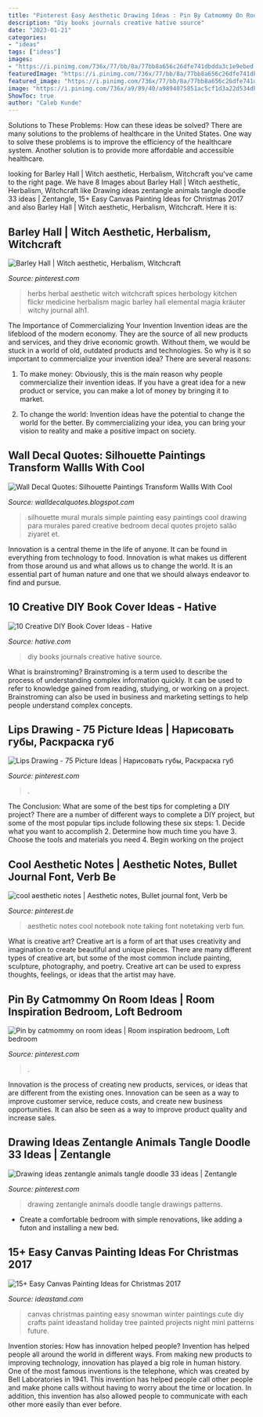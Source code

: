 ```yaml
---
title: "Pinterest Easy Aesthetic Drawing Ideas : Pin By Catmommy On Room Ideas"
description: "Diy books journals creative hative source"
date: "2023-01-21"
categories:
- "ideas"
tags: ["ideas"]
images:
- "https://i.pinimg.com/736x/77/bb/8a/77bb8a656c26dfe741dbdda3c1e9ebed.jpg"
featuredImage: "https://i.pinimg.com/736x/77/bb/8a/77bb8a656c26dfe741dbdda3c1e9ebed.jpg"
featured_image: "https://i.pinimg.com/736x/77/bb/8a/77bb8a656c26dfe741dbdda3c1e9ebed.jpg"
image: "https://i.pinimg.com/736x/a9/89/40/a9894075851ac5cf1d3a22d534dbcd5e.jpg"
ShowToc: true
author: "Caleb Kunde"
---
```



Solutions to These Problems: How can these ideas be solved?
There are many solutions to the problems of healthcare in the United States. One way to solve these problems is to improve the efficiency of the healthcare system. Another solution is to provide more affordable and accessible healthcare.

	

		
looking for Barley Hall | Witch aesthetic, Herbalism, Witchcraft you've came to the right page. We have 8 Images about Barley Hall | Witch aesthetic, Herbalism, Witchcraft like Drawing ideas zentangle animals tangle doodle 33 ideas | Zentangle, 15+ Easy Canvas Painting Ideas for Christmas 2017 and also Barley Hall | Witch aesthetic, Herbalism, Witchcraft. Here it is:
		
    
## Barley Hall | Witch Aesthetic, Herbalism, Witchcraft

<img loading=lazy src="https://i.pinimg.com/736x/d5/9e/06/d59e068ae4754aa85b17df39023f131c.jpg" onerror="this.onerror=null;this.src='https://tse2.mm.bing.net/th?id=OIP.m_6Y8G-hbkuKjQxIpIaydQHaKz&amp;pid=15.1';" alt="Barley Hall | Witch aesthetic, Herbalism, Witchcraft">

_Source: pinterest.com_

>herbs herbal aesthetic witch witchcraft spices herbology kitchen flickr medicine herbalism magic barley hall elemental magia kräuter witchy journal alh1. 

	

The Importance of Commercializing Your Invention
Invention ideas are the lifeblood of the modern economy. They are the source of all new products and services, and they drive economic growth. Without them, we would be stuck in a world of old, outdated products and technologies.
So why is it so important to commercialize your invention idea? There are several reasons:

1. To make money: Obviously, this is the main reason why people commercialize their invention ideas. If you have a great idea for a new product or service, you can make a lot of money by bringing it to market.

2. To change the world: Invention ideas have the potential to change the world for the better. By commercializing your idea, you can bring your vision to reality and make a positive impact on society.


    
## Wall Decal Quotes: Silhouette Paintings Transform Wallls With Cool

<img loading=lazy src="http://4.bp.blogspot.com/-sMeTXE1IfUI/Um-dsw6Aj-I/AAAAAAAAECk/PFuzivWzP4c/s640/Silhouette-painitning.jpg" onerror="this.onerror=null;this.src='https://tse2.mm.bing.net/th?id=OIP.OffD6IpMb5Mv2dBZVB8TYAHaFj&amp;pid=15.1';" alt="Wall Decal Quotes: Silhouette Paintings Transform Wallls With Cool">

_Source: walldecalquotes.blogspot.com_

>silhouette mural murals simple painting easy paintings cool drawing para murales pared creative bedroom decal quotes projeto salão ziyaret et. 

	

Innovation is a central theme in the life of anyone. It can be found in everything from technology to food. Innovation is what makes us different from those around us and what allows us to change the world. It is an essential part of human nature and one that we should always endeavor to find and pursue.

    
## 10 Creative DIY Book Cover Ideas - Hative

<img loading=lazy src="https://hative.com/wp-content/uploads/2014/09/diy-book-cover-ideas/4-old-books-make-great-journals.jpg" onerror="this.onerror=null;this.src='https://tse3.mm.bing.net/th?id=OIP.eWOE_esJZnOiewwDMmULugHaJ4&amp;pid=15.1';" alt="10 Creative DIY Book Cover Ideas - Hative">

_Source: hative.com_

>diy books journals creative hative source. 

	

What is brainstroming?
Brainstroming is a term used to describe the process of understanding complex information quickly. It can be used to refer to knowledge gained from reading, studying, or working on a project. Brainstroming can also be used in business and marketing settings to help people understand complex concepts.

    
## Lips Drawing - 75 Picture Ideas | Нарисовать губы, Раскраска губ

<img loading=lazy src="https://i.pinimg.com/736x/a9/89/40/a9894075851ac5cf1d3a22d534dbcd5e.jpg" onerror="this.onerror=null;this.src='https://tse3.mm.bing.net/th?id=OIP.mzvcbfFAJJFZONeLf__TTQHaKz&amp;pid=15.1';" alt="Lips Drawing - 75 Picture Ideas | Нарисовать губы, Раскраска губ">

_Source: pinterest.com_

>. 

	

The Conclusion: What are some of the best tips for completing a DIY project?
There are a number of different ways to complete a DIY project, but some of the most popular tips include following these six steps: 1. Decide what you want to accomplish 2. Determine how much time you have 3. Choose the tools and materials you need 4. Begin working on the project 
    
## Cool Aesthetic Notes | Aesthetic Notes, Bullet Journal Font, Verb Be

<img loading=lazy src="https://i.pinimg.com/736x/77/bb/8a/77bb8a656c26dfe741dbdda3c1e9ebed.jpg" onerror="this.onerror=null;this.src='https://tse2.mm.bing.net/th?id=OIP.izIumuE709P3CcDw4rhg_gHaJ3&amp;pid=15.1';" alt="cool aesthetic notes | Aesthetic notes, Bullet journal font, Verb be">

_Source: pinterest.de_

>aesthetic notes cool notebook note taking font notetaking verb fun. 

	

What is creative art?
Creative art is a form of art that uses creativity and imagination to create beautiful and unique pieces. There are many different types of creative art, but some of the most common include painting, sculpture, photography, and poetry. Creative art can be used to express thoughts, feelings, or ideas that the artist may have.

    
## Pin By Catmommy On Room Ideas | Room Inspiration Bedroom, Loft Bedroom

<img loading=lazy src="https://i.pinimg.com/736x/ee/24/47/ee244797ece0c58aaf126c9f762e699d.jpg" onerror="this.onerror=null;this.src='https://tse2.mm.bing.net/th?id=OIP.Npz4kzI0YdDkZzlYQeUdEAHaNO&amp;pid=15.1';" alt="Pin by catmommy on room ideas | Room inspiration bedroom, Loft bedroom">

_Source: pinterest.com_

>. 

	

Innovation is the process of creating new products, services, or ideas that are different from the existing ones. Innovation can be seen as a way to improve customer service, reduce costs, and create new business opportunities. It can also be seen as a way to improve product quality and increase sales.

    
## Drawing Ideas Zentangle Animals Tangle Doodle 33 Ideas | Zentangle

<img loading=lazy src="https://i.pinimg.com/736x/4a/4a/67/4a4a675667f14203cd43eb3d2f9492e5.jpg" onerror="this.onerror=null;this.src='https://tse3.mm.bing.net/th?id=OIP.rh-0tG4uBHxsVDD5sFP5vwAAAA&amp;pid=15.1';" alt="Drawing ideas zentangle animals tangle doodle 33 ideas | Zentangle">

_Source: pinterest.com_

>drawing zentangle animals doodle tangle drawings patterns. 

	

- Create a comfortable bedroom with simple renovations, like adding a futon and installing a new bed. 

    
## 15+ Easy Canvas Painting Ideas For Christmas 2017

<img loading=lazy src="http://ideastand.com/wp-content/uploads/2016/10/canvas-paintings/7-canvas-paintings-for-christmas.jpg" onerror="this.onerror=null;this.src='https://tse4.mm.bing.net/th?id=OIP.014YoQQdr6UOKXLPz16hLgHaNq&amp;pid=15.1';" alt="15+ Easy Canvas Painting Ideas for Christmas 2017">

_Source: ideastand.com_

>canvas christmas painting easy snowman winter paintings cute diy crafts paint ideastand holiday tree painted projects night mini patterns future. 

	

Invention stories: How has innovation helped people?
Invention has helped people all around the world in different ways. From making new products to improving technology, innovation has played a big role in human history. One of the most famous inventions is the telephone, which was created by Bell Laboratories in 1941. This invention has helped people call other people and make phone calls without having to worry about the time or location. In addition, this invention has also allowed people to communicate with each other more easily than ever before.

